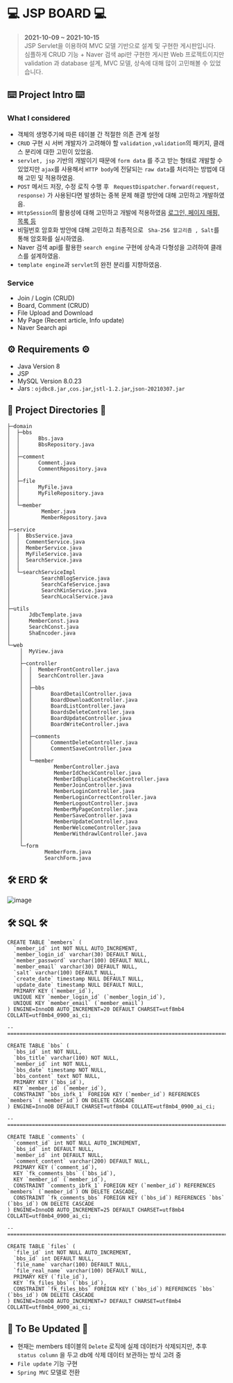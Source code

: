# 💻 JSP BOARD 💻

> **2021-10-09 ~ 2021-10-15**   
> JSP Servlet을 이용하여 MVC 모델 기반으로 설계 및 구현한 게시판입니다.    
> 심플하게 CRUD 기능 + Naver 검색 api만 구현한 게시판 Web 프로젝트이지만  
> validation 과 database 설계, MVC 모델, 상속에 대해 많이 고민해볼 수 있었습니다. 

## ⌨️ Project Intro ⌨️
### What I considered
* 객체의 생명주기에 따른 테이블 간 적절한 의존 관계 설정
* ``` CRUD ``` 구현 시 서버 개발자가 고려해야 할 ``` validation ``` ,``` validation ```의 패키지, 클래스 분리에 대한 고민이 있었음.
*  ``` servlet, jsp ``` 기반의 개발이기 때문에 ``` form data ``` 를 주고 받는 형태로 개발할 수 있었지만 ``` ajax ```를 사용해서 ``` HTTP body ```에 전달되는 ``` raw data ```를 처리하는 방법에 대해 고민 및 적용하였음. 
*  ``` POST ``` 메서드 저장, 수정 로직 수행 후 ``` RequestDispatcher.forward(request, response)``` 가 사용된다면 발생하는 중복 문제 해결 방안에 대해 고민하고 개발하였음.  
*  ``` HttpSession ```의 활용성에 대해 고민하고 개발에 적용하였음 <u>로그인, 페이지 매핑, 목록 등</u>
*  비밀번호 암호화 방안에 대해 고민하고 최종적으로 ``` Sha-256 알고리즘 , Salt```를 통해 암호화를 실시하였음.
*  Naver 검색 api를 활용한 ``` search engine ``` 구현에 상속과 다형성을 고려하여 클래스를 설계하였음.
*  ``` template engine ```과 ``` servlet ```의 완전 분리를 지향하였음.

### Service
* Join / Login (CRUD)
* Board, Comment (CRUD)
* File Upload and Download
* My Page (Recent article, Info update)
* Naver Search api

## ⚙️ Requirements ⚙️
* Java Version 8
* JSP
* MySQL Version 8.0.23
* Jars : ``` ojdbc8.jar ``` ,``` cos.jar ```,``` jstl-1.2.jar ```,``` json-20210307.jar ```

## 📁 Project Directories 📁
```
├─domain
│  ├─bbs
│  │      Bbs.java
│  │      BbsRepository.java
│  │
│  ├─comment
│  │      Comment.java
│  │      CommentRepository.java
│  │
│  ├─file
│  │      MyFile.java
│  │      MyFileRepository.java
│  │
│  └─member
│          Member.java
│          MemberRepository.java
│
├─service
│  │  BbsService.java
│  │  CommentService.java
│  │  MemberService.java
│  │  MyFileService.java
│  │  SearchService.java
│  │
│  └─searchServiceImpl
│          SearchBlogService.java
│          SearchCafeService.java
│          SearchKinService.java
│          SearchLocalService.java
│
├─utils
│      JdbcTemplate.java
│      MemberConst.java
│      SearchConst.java
│      ShaEncoder.java
│
└─web
    │  MyView.java
    │
    ├─controller
    │  │  MemberFrontController.java
    │  │  SearchController.java
    │  │
    │  ├─bbs
    │  │      BoardDetailController.java
    │  │      BoardDownloadController.java
    │  │      BoardListController.java
    │  │      BoardsDeleteController.java
    │  │      BoardUpdateController.java
    │  │      BoardWriteController.java
    │  │
    │  ├─comments
    │  │      CommentDeleteController.java
    │  │      CommentSaveController.java
    │  │
    │  └─member
    │          MemberController.java
    │          MemberIdCheckController.java
    │          MemberIdDuplicateCheckController.java
    │          MemberJoinController.java
    │          MemberLoginController.java
    │          MemberLoginCorrectController.java
    │          MemberLogoutController.java
    │          MemberMyPageController.java
    │          MemberSaveController.java
    │          MemberUpdateController.java
    │          MemberWelcomeController.java
    │          MemberWithdrawlController.java
    │
    └─form
            MemberForm.java
            SearchForm.java
```

## 🛠 ERD 🛠
![image](https://user-images.githubusercontent.com/87312401/137659315-6db31234-856a-4849-b0c1-96150920ca92.png)

## 🛠 SQL 🛠
```mysql
CREATE TABLE `members` (
  `member_id` int NOT NULL AUTO_INCREMENT,
  `member_login_id` varchar(30) DEFAULT NULL,
  `member_password` varchar(100) DEFAULT NULL,
  `member_email` varchar(30) DEFAULT NULL,
  `salt` varchar(100) DEFAULT NULL,
  `create_date` timestamp NULL DEFAULT NULL,
  `update_date` timestamp NULL DEFAULT NULL,
  PRIMARY KEY (`member_id`),
  UNIQUE KEY `member_login_id` (`member_login_id`),
  UNIQUE KEY `member_email` (`member_email`)
) ENGINE=InnoDB AUTO_INCREMENT=20 DEFAULT CHARSET=utf8mb4 COLLATE=utf8mb4_0900_ai_ci;

--==============================================================================================================

CREATE TABLE `bbs` (
  `bbs_id` int NOT NULL,
  `bbs_title` varchar(100) NOT NULL,
  `member_id` int NOT NULL,
  `bbs_date` timestamp NOT NULL,
  `bbs_content` text NOT NULL,
  PRIMARY KEY (`bbs_id`),
  KEY `member_id` (`member_id`),
  CONSTRAINT `bbs_ibfk_1` FOREIGN KEY (`member_id`) REFERENCES `members` (`member_id`) ON DELETE CASCADE
) ENGINE=InnoDB DEFAULT CHARSET=utf8mb4 COLLATE=utf8mb4_0900_ai_ci;

--==============================================================================================================

CREATE TABLE `comments` (
  `comment_id` int NOT NULL AUTO_INCREMENT,
  `bbs_id` int DEFAULT NULL,
  `member_id` int DEFAULT NULL,
  `comment_content` varchar(200) DEFAULT NULL,
  PRIMARY KEY (`comment_id`),
  KEY `fk_comments_bbs` (`bbs_id`),
  KEY `member_id` (`member_id`),
  CONSTRAINT `comments_ibfk_1` FOREIGN KEY (`member_id`) REFERENCES `members` (`member_id`) ON DELETE CASCADE,
  CONSTRAINT `fk_comments_bbs` FOREIGN KEY (`bbs_id`) REFERENCES `bbs` (`bbs_id`) ON DELETE CASCADE
) ENGINE=InnoDB AUTO_INCREMENT=25 DEFAULT CHARSET=utf8mb4 COLLATE=utf8mb4_0900_ai_ci;

--==============================================================================================================

CREATE TABLE `files` (
  `file_id` int NOT NULL AUTO_INCREMENT,
  `bbs_id` int DEFAULT NULL,
  `file_name` varchar(100) DEFAULT NULL,
  `file_real_name` varchar(100) DEFAULT NULL,
  PRIMARY KEY (`file_id`),
  KEY `fk_files_bbs` (`bbs_id`),
  CONSTRAINT `fk_files_bbs` FOREIGN KEY (`bbs_id`) REFERENCES `bbs` (`bbs_id`) ON DELETE CASCADE
) ENGINE=InnoDB AUTO_INCREMENT=7 DEFAULT CHARSET=utf8mb4 COLLATE=utf8mb4_0900_ai_ci;
```

## 📖 To Be Updated 📖
* 현재는 members 테이블의 ``` Delete ``` 로직에 실제 데이터가 삭제되지만, 추후 ``` status column``` 을 두고 db에 삭제 데이터 보관하는 방식 고려 중
* ``` File update ``` 기능 구현 
* ``` Spring MVC ``` 모델로 전환
